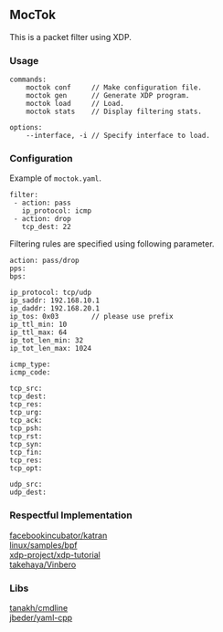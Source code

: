 ## MocTok
This is a packet filter using XDP.

### Usage

```
commands:
    moctok conf     // Make configuration file.
    moctok gen      // Generate XDP program.
    moctok load     // Load.
    moctok stats    // Display filtering stats.
    
options:
    --interface, -i // Specify interface to load.
```

### Configuration
Example of `moctok.yaml`. 

```
filter:
 - action: pass
   ip_protocol: icmp
 - action: drop
   tcp_dest: 22
```

Filtering rules are specified using following parameter.

```
action: pass/drop
pps:
bps:

ip_protocol: tcp/udp
ip_saddr: 192.168.10.1
ip_daddr: 192.168.20.1
ip_tos: 0x03		// please use prefix
ip_ttl_min: 10
ip_ttl_max: 64
ip_tot_len_min: 32
ip_tot_len_max: 1024

icmp_type:
icmp_code:

tcp_src:
tcp_dest:
tcp_res:
tcp_urg:
tcp_ack:
tcp_psh:
tcp_rst:
tcp_syn:
tcp_fin:
tcp_res:
tcp_opt:

udp_src:
udp_dest:
```


### Respectful Implementation
[facebookincubator/katran](https://github.com/facebookincubator/katran)  
[linux/samples/bpf](https://github.com/torvalds/linux/tree/master/samples/bpf)  
[xdp-project/xdp-tutorial](https://github.com/xdp-project/xdp-tutorial)  
[takehaya/Vinbero](https://github.com/takehaya/Vinbero)  


### Libs
[tanakh/cmdline](https://github.com/tanakh/cmdline)  
[jbeder/yaml-cpp](https://github.com/jbeder/yaml-cpp)  
